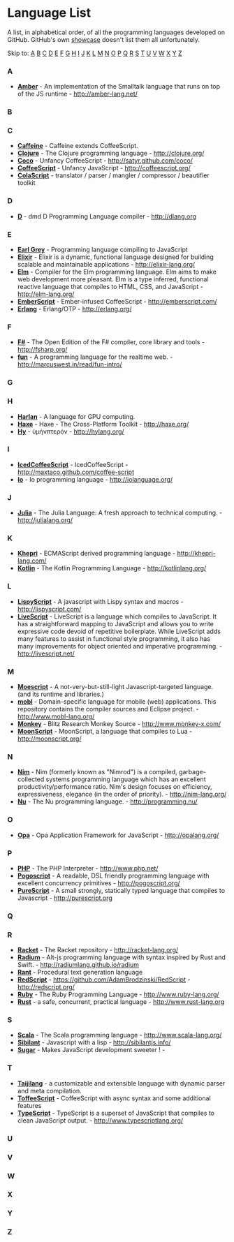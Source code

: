 # Language List

A list, in alphabetical order, of all the programming languages developed on GitHub. GitHub's own [showcase](https://github.com/showcases/programming-languages) doesn't list them all unfortunately.

Skip to: [A](#A) [B](#B) [C](#C) [D](#D) [E](#E) [F](#F) [G](#G) [H](#H) [I](#I) [J](#J) [K](#K) [L](#L) [M](#M) [N](#N) [O](#O) [P](#P) [Q](#Q) [R](#R) [S](#S) [T](#T) [U](#U) [V](#V) [W](#W) [X](#X) [Y](#Y) [Z](#Z)

### A

* **[Amber](https://github.com/amber-smalltalk/amber)** - An implementation of the Smalltalk language that runs on top of the JS runtime - http://amber-lang.net/

### B

### C

* **[Caffeine](https://github.com/ich/caffeine)** - Caffeine extends CoffeeScript.
* **[Clojure](https://github.com/clojure/clojure)** - The Clojure programming language - http://clojure.org/
* **[Coco](https://github.com/satyr/coco)** - Unfancy CoffeeScript - http://satyr.github.com/coco/
* **[CoffeeScript](https://github.com/jashkenas/coffeescript)** - Unfancy JavaScript - http://coffeescript.org/
* **[ColaScript](https://github.com/TrigenSoftware/ColaScript)** - translator / parser / mangler / compressor / beautifier toolkit 

### D

* **[D](https://github.com/D-Programming-Language/dmd)** - dmd D Programming Language compiler - http://dlang.org

### E

* **[Earl Grey](https://github.com/breuleux/earl-grey)** - Programming language compiling to JavaScript
* **[Elixir](https://github.com/elixir-lang/elixir)** - Elixir is a dynamic, functional language designed for building scalable and maintainable applications - http://elixir-lang.org/
* **[Elm](https://github.com/elm-lang/elm-compiler)** - Compiler for the Elm programming language. Elm aims to make web development more pleasant. Elm is a type inferred, functional reactive language that compiles to HTML, CSS, and JavaScript - http://elm-lang.org/
* **[EmberScript](https://github.com/ghempton/ember-script)** - Ember-infused CoffeeScript - http://emberscript.com/
* **[Erlang](https://github.com/erlang/otp)** - Erlang/OTP - http://erlang.org/

### F

* **[F#](https://github.com/fsharp/fsharp)** - The Open Edition of the F# compiler, core library and tools - http://fsharp.org/
* **[fun](https://github.com/marcuswestin/fun)** - A programming language for the realtime web. - http://marcuswest.in/read/fun-intro/

### G

### H

* **[Harlan](https://github.com/eholk/harlan)** - A language for GPU computing.
* **[Haxe](https://github.com/HaxeFoundation/haxe)** - Haxe - The Cross-Platform Toolkit - http://haxe.org/
* **[Hy](https://github.com/hylang/hy)** - ὑμήνπτερόν - http://hylang.org/

### I

* **[IcedCoffeeScript](https://github.com/maxtaco/coffee-script)** - IcedCoffeeScript - http://maxtaco.github.com/coffee-script
* **[Io](https://github.com/stevedekorte/io)** - Io programming language - http://iolanguage.org/

### J

* **[Julia](https://github.com/JuliaLang/julia)** - The Julia Language: A fresh approach to technical computing. - http://julialang.org/

### K

* **[Khepri](https://github.com/mattbierner/khepri)** - ECMAScript derived programming language - http://khepri-lang.com/
* **[Kotlin](https://github.com/JetBrains/kotlin)** - The Kotlin Programming Language - http://kotlinlang.org/

### L

* **[LispyScript](https://github.com/santoshrajan/lispyscript)** - A javascript with Lispy syntax and macros - http://lispyscript.com/
* **[LiveScript](https://github.com/gkz/LiveScript)** - LiveScript is a language which compiles to JavaScript. It has a straightforward mapping to JavaScript and allows you to write expressive code devoid of repetitive boilerplate. While LiveScript adds many features to assist in functional style programming, it also has many improvements for object oriented and imperative programming. - http://livescript.net/

### M

* **[Moescript](https://github.com/moescript/moescript)** - A not-very-but-still-light Javascript-targeted language. (and its runtime and libraries.) 
* **[mobl](https://github.com/mobl/mobl)** - Domain-specific language for mobile (web) applications. This repository contains the compiler sources and Eclipse project. - http://www.mobl-lang.org/
* **[Monkey](https://github.com/blitz-research/monkey)** - Blitz Research Monkey Source - http://www.monkey-x.com/
* **[MoonScript](https://github.com/leafo/moonscript)** - MoonScript, a language that compiles to Lua - http://moonscript.org/

### N

* **[Nim](https://github.com/Araq/Nimrod)** - Nim (formerly known as "Nimrod") is a compiled, garbage-collected systems programming language which has an excellent productivity/performance ratio. Nim's design focuses on efficiency, expressiveness, elegance (in the order of priority). - http://nim-lang.org/
* **[Nu](https://github.com/timburks/nu)** - The Nu programming language. - http://programming.nu/

### O

* **[Opa](https://github.com/MLstate/opalang/)** - Opa Application Framework for JavaScript - http://opalang.org/

### P

* **[PHP](https://github.com/php/php-src)** - The PHP Interpreter - http://www.php.net/
* **[Pogoscript](https://github.com/featurist/pogoscript)** - A readable, DSL friendly programming language with excellent concurrency primitives - http://pogoscript.org/
* **[PureScript](https://github.com/purescript/purescript)** - A small strongly, statically typed language that compiles to Javascript - http://purescript.org

### Q

### R

* **[Racket](https://github.com/plt/racket)** - The Racket repository - http://racket-lang.org/
* **[Radium](https://github.com/RadiumLang/radium)** - Alt-js programming language with syntax inspired by Rust and Swift. - http://radiumlang.github.io/radium
* **[Rant](https://github.com/TheBerkin/Rant)** - Procedural text generation language
* **[RedScript](https://github.com/AdamBrodzinski/RedScript)** - https://github.com/AdamBrodzinski/RedScript - http://redscript.org/
* **[Ruby](https://github.com/ruby/ruby)** - The Ruby Programming Language - http://www.ruby-lang.org/
* **[Rust](https://github.com/rust-lang/rust)** - a safe, concurrent, practical language - http://www.rust-lang.org

### S

* **[Scala](https://github.com/scala/scala)** - The Scala programming language - http://www.scala-lang.org/
* **[Sibilant](https://github.com/jbr/sibilant)** - Javascript with a lisp - http://sibilantjs.info/
* **[Sugar](https://github.com/sebastien/sugar)** - Makes JavaScript development sweeter ! - 

### T

* **[Taijilang](https://github.com/taijiweb/taijilang)** - a customizable and extensible language with dynamic parser and meta compilation. 
* **[ToffeeScript](https://github.com/jiangmiao/toffee-script)** - CoffeeScript with async syntax and some additional features
* **[TypeScript](https://github.com/Microsoft/TypeScript)** - TypeScript is a superset of JavaScript that compiles to clean JavaScript output. - http://www.typescriptlang.org/ 

### U

### V

### W

### X

### Y

### Z

